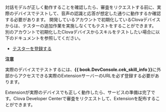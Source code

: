 ﻿対話モデルが正しく動作することを確認したら、審査をリクエストする前に、実際のデバイスでテストして、音声の認識と応答が想定した通りに動作するか確認する必要があります。
開発しているアカウントで初期化しているClovaデバイスからは、テスターの追加作業を実施しなくてもテストをすることができます。
別のアカウントで初期化したClovaデバイスからスキルをテストしたい場合に以下のドキュメントを参照してください。

* [テスターを登録する](/CEK/Guides/Register_Collaborator.md#RegisterTester)


<div class="danger">
<p><strong>注意</strong></p>
  <p>実際のデバイスでテストするには、<strong>{{ book.DevConsole.cek_skill_info }}</strong>に外部からアクセスできる実際のExtensionサーバーのURLを必ず登録する必要があります。</p></li>
</div>

Extensionが実際のデバイスでも正しく動作したら、サービスの準備は完了です。Clova Developer Centerで審査をリクエストして、Extensionを配布することができます。

